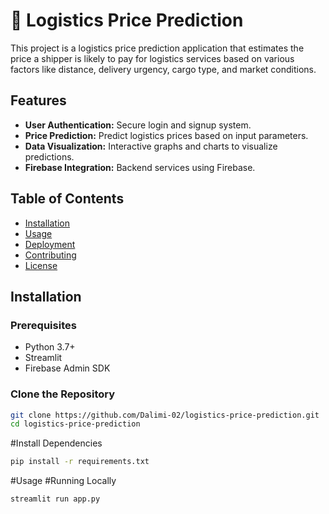 # 🚛 Logistics Price Prediction

This project is a logistics price prediction application that estimates the price a shipper is likely to pay for logistics services based on various factors like distance, delivery urgency, cargo type, and market conditions.



## Features

- **User Authentication:** Secure login and signup system.
- **Price Prediction:** Predict logistics prices based on input parameters.
- **Data Visualization:** Interactive graphs and charts to visualize predictions.
- **Firebase Integration:** Backend services using Firebase.

## Table of Contents

- [Installation](#installation)
- [Usage](#usage)
- [Deployment](#deployment)
- [Contributing](#contributing)
- [License](#license)

## Installation

### Prerequisites

- Python 3.7+
- Streamlit
- Firebase Admin SDK

### Clone the Repository

```bash
git clone https://github.com/Dalimi-02/logistics-price-prediction.git
cd logistics-price-prediction
```
#Install Dependencies
```bash
pip install -r requirements.txt
```
#Usage
#Running Locally
```bash
streamlit run app.py
```

